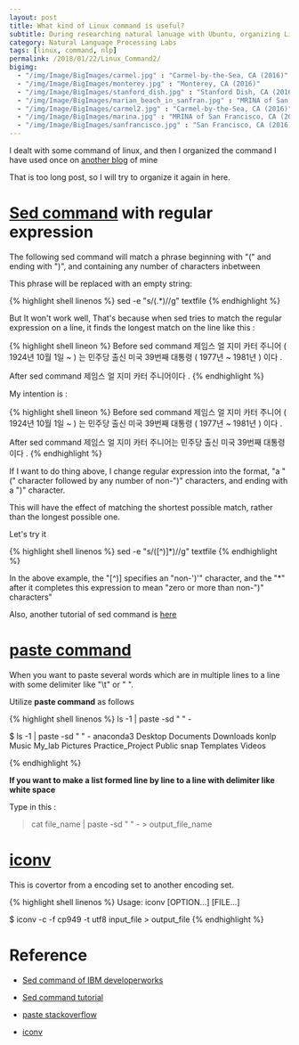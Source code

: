 ```yaml
---
layout: post
title: What kind of Linux command is useful?
subtitle: During researching natural lanuage with Ubuntu, organizing Linux command that I have used. 
category: Natural Language Processing Labs
tags: [linux, command, nlp]
permalink: /2018/01/22/Linux_Command2/
bigimg: 
  - "/img/Image/BigImages/carmel.jpg" : "Carmel-by-the-Sea, CA (2016)"
  - "/img/Image/BigImages/monterey.jpg" : "Monterey, CA (2016)"
  - "/img/Image/BigImages/stanford_dish.jpg" : "Stanford Dish, CA (2016)"
  - "/img/Image/BigImages/marian_beach_in_sanfran.jpg" : "MRINA of San Francisco, CA (2016)"
  - "/img/Image/BigImages/carmel2.jpg" : "Carmel-by-the-Sea, CA (2016)"
  - "/img/Image/BigImages/marina.jpg" : "MRINA of San Francisco, CA (2016)"
  - "/img/Image/BigImages/sanfrancisco.jpg" : "San Francisco, CA (2016)"
---
```


I dealt with some command of linux, and then I organized the command I have used once on [another blog](https://hyunyoung2.github.io/2017/6/27/Linux_Command/) of mine

That is too long post, so I will try to organize it again in here. 

# [Sed command](https://www.ibm.com/developerworks/library/l-sed2/)  with regular expression

 The following sed command will match a phrase beginning with "(" and ending with ")", and containing any number of characters inbetween 
 
 This phrase will be replaced with an empty string:

{% highlight shell linenos %}
 sed -e "s/(.*)//g" textfile
{% endhighlight %}

But It won't work well, That's because when sed tries to match the regular expression on a line, it finds the longest
match on the line like this : 

{% highlight shell lineon %}
Before sed command
제임스 얼 지미 카터 주니어 (  1924년 10월 1일 ~  ) 는 민주당 출신 미국 39번째 대통령  ( 1977년 ~ 1981년 ) 이다 .

After sed command
제임스 얼 지미 카터 주니어이다 .
{% endhighlight %}

My intention is :

{% highlight shell lineon %}
Before sed command
제임스 얼 지미 카터 주니어 (  1924년 10월 1일 ~  ) 는 민주당 출신 미국 39번째 대통령  ( 1977년 ~ 1981년 ) 이다 .

After sed command
제임스 얼 지미 카터 주니어는 민주당 출신 미국 39번째 대통령이다 .
{% endhighlight %}

If I want to do thing above, I change regular expression into the format, "a "(" character followed by any number of non-")" characters, and ending with a ")" character.

This will have the effect of matching the shortest possible match, rather than the longest possible one. 

Let's try it 

{% highlight shell linenos %}
 sed -e "s/([^)]*)//g" textfile
{% endhighlight %}

In the above example, the "[^)] specifies an "non-')'" character, and the "*" after it completes this expression to mean "zero or more than non-")" characters"

Also, another tutorial of sed command is [here](https://www.tutorialspoint.com/unix/unix-regular-expressions.htm)

# [paste command](https://stackoverflow.com/questions/2764051/how-to-join-multiple-lines-of-file-names-into-one-with-custom-delimiter)

When you want to paste several words which are in multiple lines to a line with some delimiter like "\t" or " ". 

Utilize **paste command** as follows

{% highlight shell linenos %}
 ls -1 | paste -sd " " - 
 
 
 $ ls -1 | paste -sd " " -
anaconda3 Desktop Documents Downloads konlp Music My_lab Pictures Practice_Project Public snap Templates Videos

{% endhighlight %}


**If you want to make a list formed line by line to a line with delimiter like white space**

Type in this :

> cat file_name | paste -sd " " - > output_file_name

# [iconv](https://www.mkssoftware.com/docs/man1/iconv.1.asp)

This is covertor from a encoding set to another encoding set. 

{% highlight shell linenos %}
  Usage: iconv [OPTION...] [FILE...]
 
 $ iconv -c -f cp949 -t utf8 input_file > output_file
{% endhighlight %}



# Reference 

 - [Sed command of IBM developerworks](https://www.ibm.com/developerworks/library/l-sed2/)
 
 - [Sed command tutorial](https://www.tutorialspoint.com/unix/unix-regular-expressions.htm)
 
 - [paste stackoverflow](https://stackoverflow.com/questions/2764051/how-to-join-multiple-lines-of-file-names-into-one-with-custom-delimiter)

 - [iconv](https://www.mkssoftware.com/docs/man1/iconv.1.asp)
